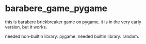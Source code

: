 # barabere_game_pygame
 this is barabere brickbreaker game on pygame. it is in the very early version, but it works.


needed non-builtin library: pygame.
needed builtin library: random.

